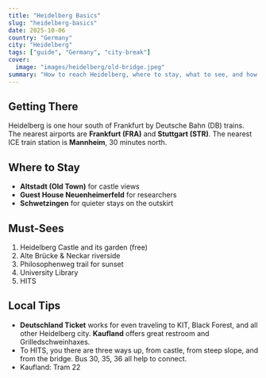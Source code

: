 ```yaml
---
title: "Heidelberg Basics"
slug: "heidelberg-basics"
date: 2025-10-06
country: "Germany"
city: "Heidelberg"
tags: ["guide", "Germany", "city-break"]
cover:
  image: "images/heidelberg/old-bridge.jpeg"
summary: "How to reach Heidelberg, where to stay, what to see, and how to enjoy its romantic river views."
---
```


## Getting There
Heidelberg is one hour south of Frankfurt by Deutsche Bahn (DB) trains. The nearest airports are **Frankfurt (FRA)** and **Stuttgart (STR)**. The nearest ICE train station is **Mannheim**, 30 minutes north.

## Where to Stay
- **Altstadt (Old Town)** for castle views  
- **Guest House Neuenheimerfeld** for researchers  
- **Schwetzingen** for quieter stays on the outskirt

## Must-Sees
1. Heidelberg Castle and its garden (free)  
2. Alte Brücke & Neckar riverside  
3. Philosophenweg trail for sunset  
4. University Library
5. HITS

## Local Tips
- **Deutschland Ticket** works for even traveling to KIT, Black Forest, and all other Heidelberg city. **Kaufland** offers great restroom and Grilledschweinhaxes.
- To HITS, you there are three ways up, from castle, from steep slope, and from the bridge. Bus 30, 35, 36 all help to connect.
- Kaufland: Tram 22
  
